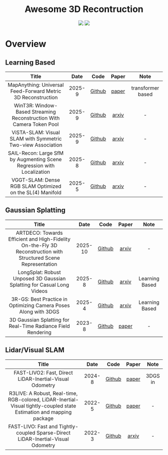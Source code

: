 <div align="center">
    <h1>Awesome 3D Recontruction</h1>
    <img src=https://img.shields.io/github/stars/ZYCheng1002/Awesome-3D-Reconstruction.svg?style=social >
    <a href="https://awesome.re"><img src="https://awesome.re/badge.svg"/></a>
</div>

# Overview

## Learning Based
|              Title              |     Date     |    Code    |   Paper   |    Note    |
| :-----------------------------: | :----------: | :--------: | :-------: | :--------: |
| MapAnything: Universal Feed-Forward Metric 3D Reconstruction | 2025-9 | [Github](https://github.com/facebookresearch/map-anything) | [paper](https://map-anything.github.io/assets/MapAnything.pdf) | transformer based |
| WinT3R: Window-Based Streaming Reconstruction With Camera Token Pool | 2025-9 | [Github](https://github.com/LiZizun/WinT3R) | [arxiv](https://arxiv.org/abs/2509.05296) | - |
| ViSTA-SLAM: Visual SLAM with Symmetric Two-view Association | 2025-9 | [Github](https://github.com/zhangganlin/vista-slam) | [arxiv](https://arxiv.org/abs/2505.12549) | - |
| SAIL-Recon: Large SfM by Augmenting Scene Regression with Localization | 2025-8 | [Github](https://github.com/HKUST-SAIL/sail-recon) | [arxiv](https://arxiv.org/abs/2508.17972) | - |
| VGGT-SLAM: Dense RGB SLAM Optimized on the SL(4) Manifold | 2025-5 | [Github](https://github.com/MIT-SPARK/VGGT-SLAM) | [arxiv](https://arxiv.org/abs/2509.01584) | - |

## Gaussian Splatting
|              Title              |     Date     |    Code    |   Paper   |    Note    |
| :-----------------------------: | :----------: | :--------: | :-------: | :--------: |
| ARTDECO: Towards Efficient and High-Fidelity On-the-Fly 3D Reconstruction with Structured Scene Representation | 2025-10 | [Github](https://github.com/InternRobotics/ARTDECO) | [arxiv](https://arxiv.org/abs/2510.08551) | - |
| LongSplat: Robust Unposed 3D Gaussian Splatting for Casual Long Videos | 2025-8 | [Github](https://github.com/NVlabs/LongSplat) | [arxiv](https://arxiv.org/abs/2508.14041) | Learning Based |
| 3R-GS: Best Practice in Optimizing Camera Poses Along with 3DGS | 2025-4 | [Github](https://github.com/zsh523/3rgs) | [arxiv](https://arxiv.org/abs/2504.04294) | Learning Based |
| 3D Gaussian Splatting for Real-Time Radiance Field Rendering | 2023-8 | [Github](https://github.com/graphdeco-inria/gaussian-splatting) | [paper](https://repo-sam.inria.fr/fungraph/3d-gaussian-splatting/3d_gaussian_splatting_high.pdf) | - |

## Lidar/Visual SLAM
|              Title              |     Date     |    Code    |   Paper   |    Note    |
| :-----------------------------: | :----------: | :--------: | :-------: | :--------: |
| FAST-LIVO2: Fast, Direct LiDAR-Inertial-Visual Odometry | 2024-8 | [Github](https://github.com/hku-mars/FAST-LIVO2) | [paper](https://arxiv.org/pdf/2408.14035) | 3DGS in |
| R3LIVE: A Robust, Real-time, RGB-colored, LiDAR-Inertial-Visual tightly-coupled state Estimation and mapping package | 2022-5 | [Github](https://github.com/hku-mars/r3live) | [paper](https://github.com/hku-mars/r3live/blob/master/papers/R3LIVE%20--%20A%20Robust%2C%20Real-time%2C%20RGB-colored%2C%20LiDAR-Inertial-Visual%20tightly-coupled%20stateEstimation%20and%20mapping%20package.pdf) | - |
| FAST-LIVO: Fast and Tightly-coupled Sparse-Direct LiDAR-Inertial-Visual Odometry | 2022-3 | [Github](https://github.com/hku-mars/FAST-LIVO) | [arxiv](https://arxiv.org/abs/2203.00893) | - |